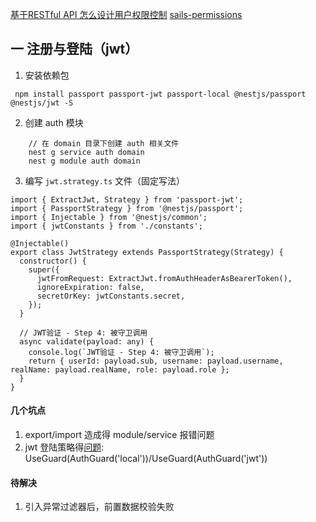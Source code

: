 [基于RESTful API 怎么设计用户权限控制](https://www.jianshu.com/p/db65cf48c111)
[sails-permissions](https://github.com/trailsjs/sails-permissions)


## 一 注册与登陆（jwt）

1. 安装依赖包

```
 npm install passport passport-jwt passport-local @nestjs/passport @nestjs/jwt -S
```

2. 创建 auth 模块

```
    // 在 domain 目录下创建 auth 相关文件
    nest g service auth domain
    nest g module auth domain 
```

3. 编写 `jwt.strategy.ts` 文件（固定写法）

```
import { ExtractJwt, Strategy } from 'passport-jwt';
import { PassportStrategy } from '@nestjs/passport';
import { Injectable } from '@nestjs/common';
import { jwtConstants } from './constants';

@Injectable()
export class JwtStrategy extends PassportStrategy(Strategy) {
  constructor() {
    super({
      jwtFromRequest: ExtractJwt.fromAuthHeaderAsBearerToken(),
      ignoreExpiration: false,
      secretOrKey: jwtConstants.secret,
    });
  }
  
  // JWT验证 - Step 4: 被守卫调用
  async validate(payload: any) {
    console.log(`JWT验证 - Step 4: 被守卫调用`);
    return { userId: payload.sub, username: payload.username, realName: payload.realName, role: payload.role };
  }
}

```

#### 几个坑点

1. export/import 造成得 module/service 报错问题
2. jwt 登陆策略得[问题](https://docs.nestjs.cn/6/techniques): UseGuard(AuthGuard('local'))/UseGuard(AuthGuard('jwt'))


#### 待解决

1. 引入异常过滤器后，前置数据校验失败